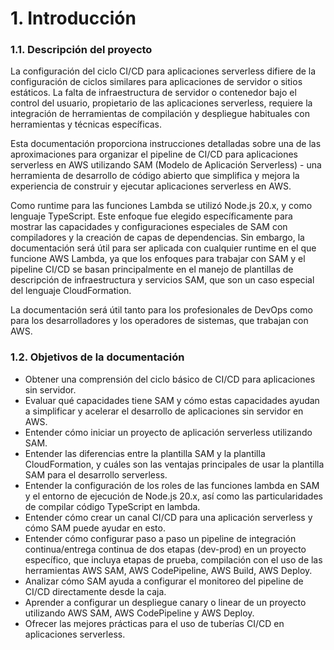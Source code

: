 # 1. Introducción

### 1.1. Descripción del proyecto 

La configuración del ciclo CI/CD para aplicaciones serverless difiere de la configuración de ciclos similares para aplicaciones de servidor o sitios estáticos. La falta de infraestructura de servidor o contenedor bajo el control del usuario, propietario de las aplicaciones serverless, requiere la integración de herramientas de compilación y despliegue habituales con herramientas y técnicas específicas.

Esta documentación proporciona instrucciones detalladas sobre una de las aproximaciones para organizar el pipeline de CI/CD para aplicaciones serverless en AWS utilizando SAM (Modelo de Aplicación Serverless) - una herramienta de desarrollo de código abierto que simplifica y mejora la experiencia de construir y ejecutar aplicaciones serverless en AWS.

Como runtime para las funciones Lambda se utilizó Node.js 20.x, y como lenguaje TypeScript. Este enfoque fue elegido específicamente para mostrar las capacidades y configuraciones especiales de SAM con compiladores y la creación de capas de dependencias. Sin embargo, la documentación será útil para ser aplicada con cualquier runtime en el que funcione AWS Lambda, ya que los enfoques para trabajar con SAM y el pipeline CI/CD se basan principalmente en el manejo de plantillas de descripción de infraestructura y servicios SAM, que son un caso especial del lenguaje CloudFormation.

La documentación será útil tanto para los profesionales de DevOps como para los desarrolladores y los operadores de sistemas, que trabajan con AWS.

### 1.2. Objetivos de la documentación

* Obtener una comprensión del ciclo básico de CI/CD para aplicaciones sin servidor.
* Evaluar qué capacidades tiene SAM y cómo estas capacidades ayudan a simplificar y acelerar el desarrollo de aplicaciones sin servidor en AWS.
* Entender cómo iniciar un proyecto de aplicación serverless utilizando SAM.
* Entender las diferencias entre la plantilla SAM y la plantilla CloudFormation, y cuáles son las ventajas principales de usar la plantilla SAM para el desarrollo serverless.
* Entender la configuración de los roles de las funciones lambda en SAM y el entorno de ejecución de Node.js 20.x, así como las particularidades de compilar código TypeScript en lambda. 
* Entender cómo crear un canal CI/CD para una aplicación serverless y cómo SAM puede ayudar en esto.
* Entender cómo configurar paso a paso un pipeline de integración continua/entrega continua de dos etapas (dev-prod) en un proyecto específico, que incluya etapas de prueba, compilación con el uso de las herramientas AWS SAM, AWS CodePipeline, AWS Build, AWS Deploy.
* Analizar cómo SAM ayuda a configurar el monitoreo del pipeline de CI/CD directamente desde la caja.
* Aprender a configurar un despliegue canary o linear de un proyecto utilizando AWS SAM, AWS CodePipeline y AWS Deploy.
* Ofrecer las mejores prácticas para el uso de tuberías CI/CD en aplicaciones serverless.